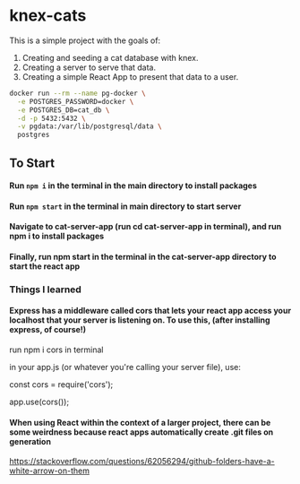 # knex-cats

This is a simple project with the goals of:

1. Creating and seeding a cat database with knex.
2. Creating a server to serve that data.
3. Creating a simple React App to present that data to a user.

```bash
docker run --rm --name pg-docker \
  -e POSTGRES_PASSWORD=docker \
  -e POSTGRES_DB=cat_db \
  -d -p 5432:5432 \
  -v pgdata:/var/lib/postgresql/data \
  postgres
```

## To Start

#### Run `npm i` in the terminal in the main directory to install packages

#### Run `npm start` in the terminal in main directory to start server

#### Navigate to cat-server-app (run cd cat-server-app in terminal), and run npm i to install packages

#### Finally, run npm start in the terminal in the cat-server-app directory to start the react app

### Things I learned

#### Express has a middleware called cors that lets your react app access your localhost that your server is listening on. To use this, (after installing express, of course!)

run npm i cors in terminal

in your app.js (or whatever you're calling your server file), use:

const cors = require('cors');

app.use(cors());

#### When using React within the context of a larger project, there can be some weirdness because react apps automatically create .git files on generation

<https://stackoverflow.com/questions/62056294/github-folders-have-a-white-arrow-on-them>
